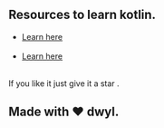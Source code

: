 
## Resources to learn kotlin.

<ul>
<li><a href="https://tutorialzine.com/2017/05/20-excellent-resources-for-learning-kotlin">Learn here</a></li>
</br>
<li><a href="https://hackr.io/tutorials/learn-kotlin">Learn here</a></li>
</br>
</ul>

  If you like it just give it a star .
## Made with :heart: dwyl.
